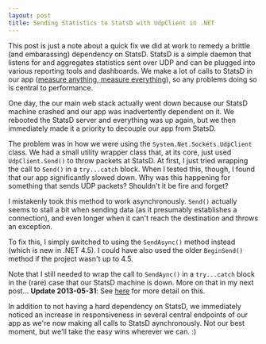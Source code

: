 ```yaml
---
layout: post
title: Sending Statistics to StatsD with UdpClient in .NET
---
```


This post is just a note about a quick fix we did at work to remedy a brittle (and embarassing) dependency on StatsD. StatsD is a simple daemon that listens for and aggregates statistics sent over UDP and
can be plugged into various reporting tools and dashboards. We make a lot of calls to StatsD in our app ([measure anything, measure everything](http://codeascraft.com/2011/02/15/measure-anything-measure-everything/)), so any problems doing so is central to performance.

One day, the our main web stack actually went down because our StatsD machine crashed and our app was inadvertently dependent on it. We rebooted the StatsD server and everything was up again, but we then immediately made it a priority to decouple our app from StatsD. 

The problem was in how we were using the `System.Net.Sockets.UdpClient` class. We had a small utility wrapper class that, at its core, just used `UdpClient.Send()` to throw packets at StatsD. At first, I just tried wrapping
the call to `Send()` in a `try...catch` block. When I tested this, though, I found that our app significantly slowed down. Why was this happening for something that sends UDP packets? Shouldn't it be fire and forget? 

I mistakenly took this method to work asynchronously. `Send()` actually seems to stall a bit when sending data (as it presumably establishes a connection), and even longer when it can't reach the destination and throws an exception.

To fix this, I simply switched to using the `SendAsync()` method instead (which is new in .NET 4.5). I could have also used the older `BeginSend()` method if the project wasn't up to 4.5.

Note that I still needed to wrap the call to `SendAync()` in a `try...catch` block in the (rare) case that our StatsD machine is down. More on that in my next post... **Update 2013-05-31**: See [here](/2013/05/31/using-try-catch-with-aync-methods-in-dot-net-4-5.html) for more detail on this.

In addition to not having a hard dependency on StatsD, we immediately noticed an increase in responsiveness in several central endpoints of our app as we're now making all calls to StatsD aynchronously. Not our best moment, but we'll take the easy wins wherever we can. :)